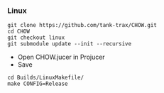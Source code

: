 ### Linux ###

```
git clone https://github.com/tank-trax/CHOW.git
cd CHOW
git checkout linux
git submodule update --init --recursive
```

* Open CHOW.jucer in Projucer
* Save

```
cd Builds/LinuxMakefile/
make CONFIG=Release
```

